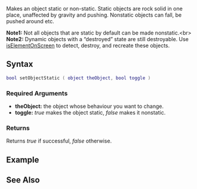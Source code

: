 Makes an object static or non-static. Static objects are rock solid in one place, unaffected by gravity and pushing. Nonstatic objects can fall, be pushed around etc.

**Note1:** Not all objects that are static by default can be made nonstatic.<br\> **Note2:** Dynamic objects with a “destroyed” state are still destroyable. Use [isElementOnScreen](/isElementOnScreen.md "wikilink") to detect, destroy, and recreate these objects.

Syntax
------

``` lua
bool setObjectStatic ( object theObject, bool toggle )
```

### Required Arguments

-   **theObject:** the object whose behaviour you want to change.
-   **toggle:** *true* makes the object static, *false* makes it nonstatic.

### Returns

Returns *true* if successful, *false* otherwise.

Example
-------

See Also
--------
